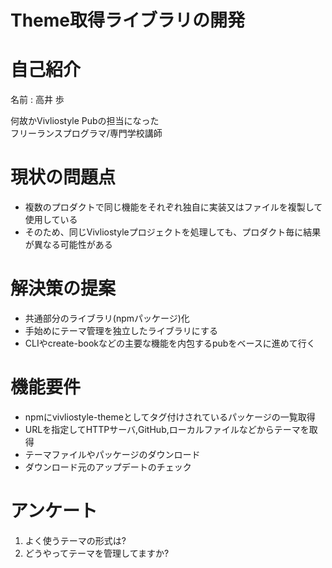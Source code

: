 # Theme取得ライブラリの開発

# 自己紹介

名前 : 高井 歩

何故かVivliostyle Pubの担当になった  
フリーランスプログラマ/専門学校講師

# 現状の問題点

* 複数のプロダクトで同じ機能をそれぞれ独自に実装又はファイルを複製して使用している
* そのため、同じVivliostyleプロジェクトを処理しても、プロダクト毎に結果が異なる可能性がある

# 解決策の提案

* 共通部分のライブラリ(npmパッケージ)化
* 手始めにテーマ管理を独立したライブラリにする
* CLIやcreate-bookなどの主要な機能を内包するpubをベースに進めて行く

# 機能要件

* npmにvivliostyle-themeとしてタグ付けされているパッケージの一覧取得
* URLを指定してHTTPサーバ,GitHub,ローカルファイルなどからテーマを取得
* テーマファイルやパッケージのダウンロード
* ダウンロード元のアップデートのチェック

# アンケート

1. よく使うテーマの形式は?
1. どうやってテーマを管理してますか?
